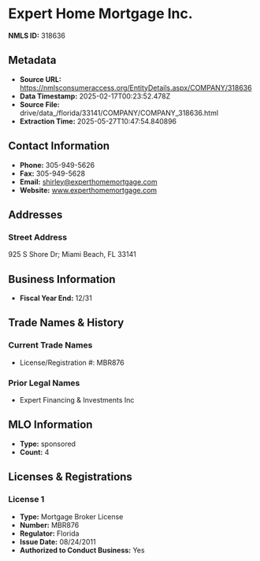 # Expert Home Mortgage Inc.

**NMLS ID:** 318636

## Metadata
- **Source URL:** https://nmlsconsumeraccess.org/EntityDetails.aspx/COMPANY/318636
- **Data Timestamp:** 2025-02-17T00:23:52.478Z
- **Source File:** drive/data_/florida/33141/COMPANY/COMPANY_318636.html
- **Extraction Time:** 2025-05-27T10:47:54.840896

## Contact Information
- **Phone:** 305-949-5626
- **Fax:** 305-949-5628
- **Email:** shirley@experthomemortgage.com
- **Website:** www.experthomemortgage.com

## Addresses
### Street Address
925 S Shore Dr; Miami Beach, FL 33141

## Business Information
- **Fiscal Year End:** 12/31

## Trade Names & History
### Current Trade Names
- License/Registration #: MBR876

### Prior Legal Names
- Expert Financing & Investments Inc

## MLO Information
- **Type:** sponsored
- **Count:** 4

## Licenses & Registrations

### License 1
- **Type:** Mortgage Broker License
- **Number:** MBR876
- **Regulator:** Florida
- **Issue Date:** 08/24/2011
- **Authorized to Conduct Business:** Yes
